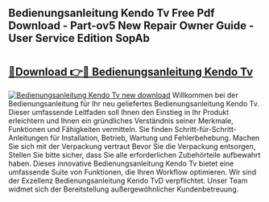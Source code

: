 ## Bedienungsanleitung Kendo Tv Free Pdf Download - Part-ov5 New Repair Owner Guide - User Service Edition SopAb

# <h2><a href="http://df4vgjt.blite.top/?on=Bedienungsanleitung+Kendo+Tv">🔗Download 👉🔴 Bedienungsanleitung Kendo Tv</a></h2>

[![Bedienungsanleitung Kendo Tv new download](https://i.imgur.com/lujVjoI.png)](http://df4vgjt.blite.top/?on=Bedienungsanleitung+Kendo+Tv)
Willkommen bei der Bedienungsanleitung für Ihr neu geliefertes Bedienungsanleitung Kendo Tv. Dieser umfassende Leitfaden soll Ihnen den Einstieg in Ihr Produkt erleichtern und Ihnen ein gründliches Verständnis seiner Merkmale, Funktionen und Fähigkeiten vermitteln. Sie finden Schritt-für-Schritt-Anleitungen für Installation, Betrieb, Wartung und Fehlerbehebung. Machen Sie sich mit der Verpackung vertraut Bevor Sie die Verpackung entsorgen, Stellen Sie bitte sicher, dass Sie alle erforderlichen Zubehörteile aufbewahrt haben. Dieses innovative Bedienungsanleitung Kendo Tv bietet eine umfassende Suite von Funktionen, die Ihren Workflow optimieren. Wir sind der Exzellenz Bedienungsanleitung Kendo TvD verpflichtet. Unser Team widmet sich der Bereitstellung außergewöhnlicher Kundenbetreuung.
